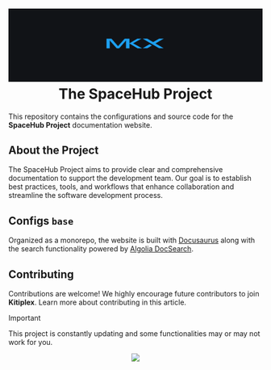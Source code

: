 <div align="center">
  <h1 align="center">
    <a href="https://mkeithx.github.io">
      <img src="./public/img/github-banner.png" alt="The SpaceHub Project">
    </a>
<b>The SpaceHub Project</b>
  </h1>
</div>

This repository contains the configurations and source code for the **SpaceHub Project** documentation website.

## About the Project
The SpaceHub Project aims to provide clear and comprehensive documentation to support the development team. Our goal is to establish best practices, tools, and workflows that enhance collaboration and streamline the software development process.

## Configs `base`
Organized as a monorepo, the website is built with [Docusaurus](https://docusaurus.io/docs/installation#scaffold-project-website) along with the search functionality powered by [Algolia DocSearch](https://docsearch.algolia.com/).



## Contributing
Contributions are welcome! We highly encourage future contributors to join **Kitiplex**. Learn more about contributing in this article.

> [!IMPORTANT]  
> This project is constantly updating and some functionalities may or may not work for you. 

<!-- > _A documentation website representing humanity from Dimension C-137 🚀_ -->

<p align="center">
  <a href="#">
    <img src="https://skillicons.dev/icons?i=react,cloudflare,ts,githubactions,vscode" />
  </a>
</p>



